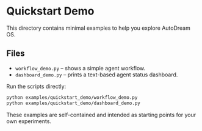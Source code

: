 # Quickstart Demo

This directory contains minimal examples to help you explore AutoDream OS.

## Files

- `workflow_demo.py` – shows a simple agent workflow.
- `dashboard_demo.py` – prints a text-based agent status dashboard.

Run the scripts directly:

```bash
python examples/quickstart_demo/workflow_demo.py
python examples/quickstart_demo/dashboard_demo.py
```

These examples are self-contained and intended as starting points for your own experiments.
